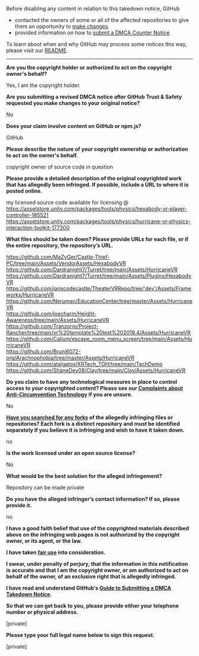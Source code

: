 Before disabling any content in relation to this takedown notice, GitHub
- contacted the owners of some or all of the affected repositories to give them an opportunity to [make changes](https://docs.github.com/en/github/site-policy/dmca-takedown-policy#a-how-does-this-actually-work).
- provided information on how to [submit a DMCA Counter Notice](https://docs.github.com/en/articles/guide-to-submitting-a-dmca-counter-notice).

To learn about when and why GitHub may process some notices this way, please visit our [README](https://github.com/github/dmca/blob/master/README.md#anatomy-of-a-takedown-notice).

---

**Are you the copyright holder or authorized to act on the copyright owner's behalf?**

Yes, I am the copyright holder.

**Are you submitting a revised DMCA notice after GitHub Trust & Safety requested you make changes to your original notice?**

No

**Does your claim involve content on GitHub or npm.js?**

GitHub

**Please describe the nature of your copyright ownership or authorization to act on the owner's behalf.**

copyright owner of source code in question

**Please provide a detailed description of the original copyrighted work that has allegedly been infringed. If possible, include a URL to where it is posted online.**

my licensed source code available for licensing @  
https://assetstore.unity.com/packages/tools/physics/hexabody-vr-player-controller-185521  
https://assetstore.unity.com/packages/tools/physics/hurricane-vr-physics-interaction-toolkit-177300

**What files should be taken down? Please provide URLs for each file, or if the entire repository, the repository’s URL.**

https://github.com/MaZyGer/Castle-Thief-PC/tree/main/Assets/VendorAssets/HexabodyVR  
https://github.com/Dardranight7/Turret/tree/main/Assets/HurricaneVR  
https://github.com/Dardranight7/Turret/tree/main/Assets/Plugins/HexabodyVR  
https://github.com/ianscodecastle/TheaterVRRepo/tree/'dev'/Assets/Frameworks/HurricaneVR  
https://github.com/Neruman/EducationCenter/tree/master/Assets/HurricaneVR  
https://github.com/joecharm/Height-Awareness/tree/main/Assets/HurricaneVR  
https://github.com/Tranzorro/Project-Rancher/tree/main/vr%20template%20test%202019.4/Assets/HurricaneVR  
https://github.com/Calium/escape_room_menu_screen/tree/main/Assets/HurricaneVR  
https://github.com/Bruni6072-org/Arachnophobia/tree/master/Assets/HurricaneVR  
https://github.com/atalgatov/XRTech_TGH/tree/main/TechDemo  
https://github.com/ShaneDev08/Clay/tree/main/Clay/Assets/HurricaneVR

**Do you claim to have any technological measures in place to control access to your copyrighted content? Please see our <a href="https://docs.github.com/articles/guide-to-submitting-a-dmca-takedown-notice#complaints-about-anti-circumvention-technology">Complaints about Anti-Circumvention Technology</a> if you are unsure.**

No

**<a href="https://docs.github.com/articles/dmca-takedown-policy#b-what-about-forks-or-whats-a-fork">Have you searched for any forks</a> of the allegedly infringing files or repositories? Each fork is a distinct repository and must be identified separately if you believe it is infringing and wish to have it taken down.**

no

**Is the work licensed under an open source license?**

No

**What would be the best solution for the alleged infringement?**

Repository can be made private

**Do you have the alleged infringer’s contact information? If so, please provide it.**

no

**I have a good faith belief that use of the copyrighted materials described above on the infringing web pages is not authorized by the copyright owner, or its agent, or the law.**

**I have taken <a href="https://www.lumendatabase.org/topics/22">fair use</a> into consideration.**

**I swear, under penalty of perjury, that the information in this notification is accurate and that I am the copyright owner, or am authorized to act on behalf of the owner, of an exclusive right that is allegedly infringed.**

**I have read and understand GitHub's <a href="https://docs.github.com/articles/guide-to-submitting-a-dmca-takedown-notice/">Guide to Submitting a DMCA Takedown Notice</a>.**

**So that we can get back to you, please provide either your telephone number or physical address.**

[private]

**Please type your full legal name below to sign this request.**

[private]
